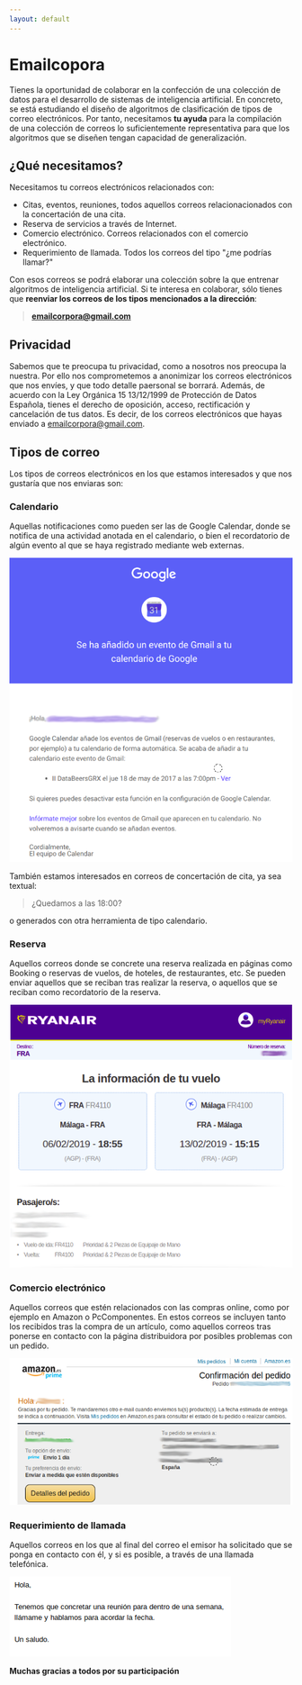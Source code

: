 ```yaml
---
layout: default
---
```


# Emailcopora

Tienes la oportunidad de colaborar en la confección de una colección de datos para el desarrollo de sistemas de inteligencia artificial. En concreto, se está estudiando el diseño de algoritmos de clasificación de tipos de correo electrónicos. Por tanto, necesitamos **tu ayuda** para la compilación de una colección de correos lo suficientemente representativa para que los algoritmos que se diseñen tengan capacidad de generalización.

## ¿Qué necesitamos?

Necesitamos tu correos electrónicos relacionados con:
- Citas, eventos, reuniones, todos aquellos correos relacionacionados con la concertación de una cita.
- Reserva de servicios a través de Internet. 
- Comercio electrónico. Correos relacionados con el comercio electrónico.
- Requerimiento de llamada. Todos los correos del tipo "¿me podrías llamar?"

Con esos correos se podrá elaborar una colección sobre la que entrenar algoritmos de inteligencia artificial. Si te interesa en colaborar, sólo tienes que **reenviar los correos de los tipos mencionados a la dirección**:

> **emailcorpora@gmail.com**

## Privacidad

Sabemos que te preocupa tu privacidad, como a nosotros nos preocupa la nuestra. Por ello nos comprometemos a anonimizar los correos electrónicos que nos envíes, y que todo detalle paersonal se borrará. Además, de acuerdo con la Ley Orgánica 15 13/12/1999 de Protección de Datos Española, tienes el derecho de oposición, acceso, rectificación y cancelación de tus datos. Es decir, de los correos electrónicos que hayas enviado a emailcorpora@gmail.com.

## Tipos de correo

Los tipos de correos electrónicos en los que estamos interesados y que nos gustaría que nos enviaras son:

### Calendario

Aquellas notificaciones como pueden ser las de Google Calendar, donde se notifica de una actividad anotada en el calendario, o bien el recordatorio de algún evento al que se haya registrado mediante web externas.

![Image](/assets/images/EjemploCalendario.png)

También estamos interesados en correos de concertación de cita, ya sea textual:

> ¿Quedamos a las 18:00?

o generados con otra herramienta de tipo calendario.

### Reserva

Aquellos correos donde se concrete una reserva realizada en páginas como Booking o reservas de vuelos, de hoteles, de restaurantes, etc. Se pueden enviar aquellos que se reciban tras realizar la reserva, o aquellos que se reciban como recordatorio de la reserva.

![Image](/assets/images/EjemploReserva.png)

### Comercio electrónico

Aquellos correos que estén relacionados con las compras online, como por ejemplo en Amazon o PcComponentes. En estos correos se incluyen tanto los recibidos tras la compra de un artículo, como aquellos correos tras ponerse en contacto con la página distribuidora por posibles problemas con un pedido.

![Image](/assets/images/EjemploComercioElectronico.png)

### Requerimiento de llamada

Aquellos correos en los que al final del correo el emisor ha solicitado que se ponga en contacto con él, y si es posible, a través de una llamada telefónica.

![Image](/assets/images/EjemploCallme.png)


**Muchas gracias a todos por su participación**
